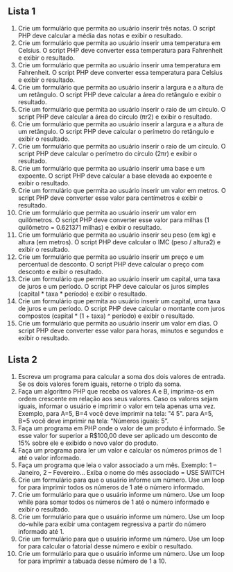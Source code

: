 ## Lista 1

1. Crie um formulário que permita ao usuário inserir três notas. O script PHP deve calcular a média das notas e exibir o resultado.
2. Crie um formulário que permita ao usuário inserir uma temperatura em Celsius. O script PHP deve converter essa temperatura para Fahrenheit e exibir o resultado.
3. Crie um formulário que permita ao usuário inserir uma temperatura em Fahrenheit. O script PHP deve converter essa temperatura para Celsius e exibir o resultado.
4. Crie um formulário que permita ao usuário inserir a largura e a altura de um retângulo. O script PHP deve calcular a área do retângulo e exibir o resultado.
5. Crie um formulário que permita ao usuário inserir o raio de um círculo. O script PHP deve calcular a área do círculo (πr2) e exibir o resultado.
6. Crie um formulário que permita ao usuário inserir a largura e a altura de um retângulo. O script PHP deve calcular o perímetro do retângulo e exibir o resultado.
7. Crie um formulário que permita ao usuário inserir o raio de um círculo. O script PHP deve calcular o perímetro do círculo (2πr) e exibir o resultado.
8. Crie um formulário que permita ao usuário inserir uma base e um expoente. O script PHP deve calcular a base elevada ao expoente e exibir o resultado.
9. Crie um formulário que permita ao usuário inserir um valor em metros. O script PHP deve converter esse valor para centímetros e exibir o resultado.
10. Crie um formulário que permita ao usuário inserir um valor em quilômetros. O script PHP deve converter esse valor para milhas (1 quilômetro = 0.621371 milhas) e exibir o resultado.
11. Crie um formulário que permita ao usuário inserir seu peso (em kg) e altura (em metros). O script PHP deve calcular o IMC (peso / altura2) e exibir o resultado.
12. Crie um formulário que permita ao usuário inserir um preço e um percentual de desconto. O script PHP deve calcular o preço com desconto e exibir o resultado.
13. Crie um formulário que permita ao usuário inserir um capital, uma taxa de juros e um período. O script PHP deve calcular os juros simples (capital * taxa * período) e exibir o resultado.
14. Crie um formulário que permita ao usuário inserir um capital, uma taxa de juros e um período. O script PHP deve calcular o montante com juros compostos (capital * (1 + taxa) ^ período) e exibir o resultado.
15. Crie um formulário que permita ao usuário inserir um valor em dias. O script PHP deve converter esse valor para horas, minutos e segundos e exibir o resultado.

## Lista 2
1. Escreva um programa para calcular a soma dos dois valores de entrada. Se os dois valores forem iguais, retorne o triplo da soma.
2. Faça um algoritmo PHP que receba os valores A e B, imprima-os em ordem crescente em relação aos seus valores. Caso os valores sejam iguais, informar o usuário e imprimir o valor em tela apenas uma vez.
Exemplo, para A=5, B=4 você deve imprimir na tela: "4 5". para A=5, B=5 você deve imprimir na tela: “Números iguais: 5”.
3. Faça um programa em PHP onde o valor de um produto é informado. Se esse valor for superior a R$100,00 deve ser aplicado um desconto de 15% sobre ele e exibido o novo valor do produto.
4. Faça um programa para ler um valor e calcular os números primos de 1 até o valor informado.
5. Faça um programa que leia o valor associado a um mês. Exemplo: 1 – Janeiro, 2 – Fevereiro... Exiba o nome do mês associado = USE SWITCH
6. Crie um formulário para que o usuário informe um número. Use um loop for para imprimir todos os números de 1 até o número informado.
7. Crie um formulário para que o usuário informe um número. Use um loop while para somar todos os números de 1 até o número informado e exibir o resultado.
8. Crie um formulário para que o usuário informe um número. Use um loop do-while para exibir uma contagem regressiva a partir do número informado até 1.
9. Crie um formulário para que o usuário informe um número. Use um loop for para calcular o fatorial desse número e exibir o resultado.
10. Crie um formulário para que o usuário informe um número. Use um loop for para imprimir a tabuada desse número de 1 a 10.